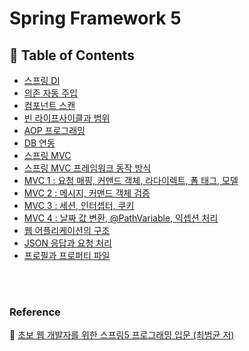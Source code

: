 # Spring Framework 5
## 📄 Table of Contents
- [스프링 DI]()
- [의존 자동 주입]()
- [컴포넌트 스캔]()
- [빈 라이프사이클과 범위]()
- [AOP 프로그래밍]()
- [DB 연동]()
- [스프링 MVC]()
- [스프링 MVC 프레임워크 동작 방식]()
- [MVC 1 : 요청 매핑, 커맨드 객체, 라다이렉트, 폼 태그, 모델]()
- [MVC 2 : 메시지, 커맨드 객체 검증]()
- [MVC 3 : 세션, 인터셉터, 쿠키]()
- [MVC 4 : 날짜 값 변환, @PathVariable, 익셉션 처리]()
- [웹 어플리케이션의 구조]()
- [JSON 응답과 요청 처리]()
- [프로필과 프로퍼티 파일]()

</br>


</br>

### Reference
📙 [초보 웹 개발자를 위한 스프링5 프로그래밍 입문 (최범균 저)](https://www.aladin.co.kr/shop/wproduct.aspx?ItemId=157472828)